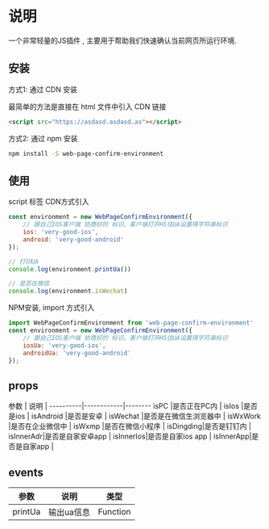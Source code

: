 # 说明

一个非常轻量的JS插件 , 主要用于帮助我们快速确认当前网页所运行环境.  

## 安装

方式1: 通过 CDN 安装  

最简单的方法是直接在 html 文件中引入 CDN 链接

```html
<script src="https://asdasd.asdasd.as"></script>
```

方式2: 通过 npm 安装

```bash
npm install -S web-page-confirm-environment
```

## 使用  

script 标签 CDN方式引入

```js
const environment = new WebPageConfirmEnvironment({
    // 跟自己IOS客户端 协商好的 标识。客户端打开H5往UA设置得字符串标识
    ios: 'very-good-ios',
    android: 'very-good-android'
});

// 打印UA
console.log(environment.printUa())

// 是否在微信
console.log(environment.isWechat)
```

NPM安装, import 方式引入

```js
import WebPageConfirmEnvironment from 'web-page-confirm-environment'
const environment = new WebPageConfirmEnvironment({
    // 跟自己IOS客户端 协商好的 标识。客户端打开H5往UA设置得字符串标识
    iosUa: 'very-good-ios',
    androidUa: 'very-good-android'
});
```

## props  

参数		|		说明		|
----------|------------|--------
isPC 	  |是否正在PC内   		|
isIos 	  |是否是ios	 	   |
isAndroid |是否是安卓	  		|
isWechat  |是否是在微信生浏览器中 |
isWxWork  |是否在企业微信中		 |
isWxmp 	  |是否在微信小程序		 |
isDingding|是否是钉钉内			|
isInnerAdr|是否是自家安卓app	 |
isInnerIos|是否是自家ios app	|
isInnerApp|是否是自家app		|

## events  

参数		|	说明	|	类型	|
----------|------------|-----------
printUa |输出ua信息    |Function |
